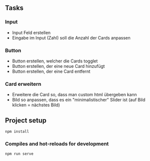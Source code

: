 ## Tasks
### Input
- Input Feld erstellen
- Eingabe im Input (Zahl) soll die Anzahl der Cards anpassen

### Button
- Button erstellen, welcher die Cards togglet
- Button erstellen, der eine neue Card hinzufügt
- Button erstellen, der eine Card entfernt

### Card erweitern
- Erweitere die Card so, dass man custom html übergeben kann
- Bild so anpassen, dass es ein "minimalistischer" Slider ist (auf Bild klicken = nächstes Bild)

## Project setup
```
npm install
```

### Compiles and hot-reloads for development
```
npm run serve
```
